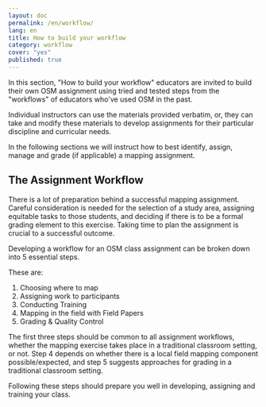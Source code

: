 ```yaml
---
layout: doc
permalink: /en/workflow/
lang: en
title: How to build your workflow
category: workflow
cover: "yes"
published: true
---
```


In this section, "How to build your workflow" educators are invited to build their own OSM assignment using tried and tested steps from the "workflows" of educators who've used OSM in the past.

Individual instructors can use the materials provided verbatim, or, they can take and modify these materials to develop assignments for their particular discipline and curricular needs.

In the following sections we will instruct how to best identify, assign, manage and grade (if applicable) a mapping assignment.


## The Assignment Workflow 
There is a lot of preparation behind a successful mapping assignment. Careful consideration is needed for the selection of a study area, assigning equitable tasks to those students, and deciding if there is to be a formal grading element to this exercise. 
Taking time to plan the assignment is crucial to a successful outcome. 

Developing a workflow for an OSM class assignment can be broken down into 5 essential steps. 

These are:

1. Choosing where to map
2. Assigning work to participants
3. Conducting Training
4. Mapping in the field with Field Papers
5. Grading & Quality Control

The first three steps should be common to all assignment workflows, whether the mapping exercise takes place in a traditional classroom setting, or not. Step 4 depends on whether there is a local field mapping component possible/expected, and step 5 suggests approaches for grading in a traditional classroom setting. 

Following these steps should prepare you well in developing, assigning and training your class.